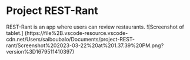 # Project REST-Rant

REST-Rant is an app where users can review restaurants.
![Screenshot of tablet.]
(https://file%2B.vscode-resource.vscode-cdn.net/Users/saiboubalo/Documents/project-REST-rant/Screenshot%202023-03-22%20at%201.37.39%20PM.png?version%3D1679511410397)

